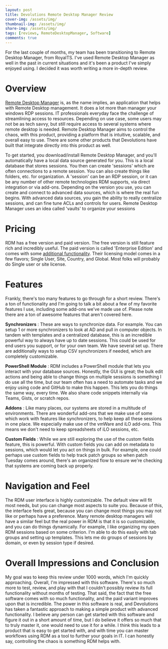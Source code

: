 ```yaml
---
layout: post
title: Devolutions Remote Desktop Manager Review
cover-img: /assets/img/
thumbnail-img: /assets/img/
share-img: /assets/img/
tags: [reviews, RemoteDesktopManager, Software]
comments: true
---
```


For the last couple of months, my team has been transitioning to Remote Desktop Manager, from RoyalTS. I&#39;ve used Remote Desktop Manager as well in the past in current situations and it&#39;s been a product I&#39;ve simply enjoyed using. I decided it was worth writing a more in-depth review.

# Overview

[Remote Desktop Manager](https://remotedesktopmanager.com/) is, as the name implies, an application that helps with Remote Desktop management. It does a lot more than manager your windows RDP sessions. IT professionals everyday face the challenge of streamlining access to resources. Depending on use case, some users may not be as tech savvy, but still require access to several systems where remote desktop is needed. Remote Desktop Manager aims to control the chaos, with this product, providing a platform that is intuitive, scalable, and overall easy to use. There are some other products that Devolutions have built that integrate directly into this product as well.

To get started, you download/install Remote Desktop Manager, and you&#39;ll automatically have a local data source generated for you. This is a local database that stores sessions. You then can create &#39;sessions&#39; which are often connections to a remote session. You can also create things like folders, etc. for organization. A &#39;session&#39; can be an RDP session, or it can be any number of other remote technologies RDM supports, via direct integration or via add-ons. Depending on the version you use, you can create and connect to advanced data sources, which is where the real fun begins. With advanced data sources, you gain the ability to really centralize sessions, and can fine tune ACLs and controls for users. Remote Desktop Manager uses an idea called &#39;vaults&#39; to organize your sessions

# Pricing

RDM has a free version and paid version. The free version is still feature rich and incredibly useful. The paid version is called &#39;Enterprise Edition&#39; and comes with some [additional functionality](https://remotedesktopmanager.com/compare). Their licensing model comes in a few flavors; Single User, Site, Country, and Global. Most folks will probably do Single user or site license.

# Features

Frankly, there&#39;s too many features to go through for a short review. There&#39;s a ton of functionality and I&#39;m going to talk a bit about a few of my favorite features I use, including some add-ons we&#39;ve made use of. Please note there are a ton of awesome features that aren&#39;t covered here.

**Synchronizers** : These are ways to synchronize data. For example. You can setup 1 or more synchronizers to look at AD and pull in computer objects. In tandem with templates and a centralized database, this is an incredible powerful way to always have up to date sessions. This could be used for end users you support, or for your own team. We have several set up. There are additionally ways to setup CSV synchronizers if needed, which are completely customizable.

**PowerShell Module** : RDM includes a PowerShell module that lets you interact with your database sources. Honestly, the GUI is great; the bulk edit actions and being able to change things on multiple sessions is something I do use all the time, but our team often has a need to automate tasks and we enjoy using code and GitHub to make this happen. This lets you do things the same way, every time. We also share code snippets internally via Teams, Gists, or scratch repos.

**Addons** : Like many places, our systems are stored in a multitude of environments. There are wonderful add-ons that we make use of some which work with features like synchronizers, to help keep all these sessions in one place. We especially make use of the vmWare and iLO add-ons. This means we don&#39;t need to keep spreadsheets of iLO sessions, etc.

**Custom Fields** : While we are still exploring the use of the custom fields feature, this is powerful. With custom fields you can add on metadata to sessions, which would let you act on things in bulk. For example, one could perhaps use custom fields to help track patch groups so when patch Tuesday comes around, there&#39;s an organized flow to ensure we&#39;re checking that systems are coming back up properly.

# Navigation and Feel

The RDM user interface is highly customizable. The default view will fit most needs, but you can change most aspects to suite you. Because of this, the interface feels great, because you can change most things you may not like or perhaps have a preference. Many remote desktop managers will have a similar feel but the real power in RDM is that it is so customizable, and you can do things dynamically. For example, I like organizing my open RDM sessions based on some criterion. I&#39;m able to do this easily with tab groups and setting up templates. This lets me do groups of sessions by domain, or even by session type if desired.

# Overall Impressions and Conclusion

My goal was to keep this review under 1000 words, which I&#39;m quickly approaching. Overall, I&#39;m impressed with this software. There&#39;s so much more to test, review, and play with that I couldn&#39;t possibly review its full functionality without months of testing. That said, the fact that the free software comes with so much functionality, and the paid variant improves upon that is incredible. The power in this software is real, and Devolutions has taken a fantastic approach to making a simple product with advanced functionality. I believe any person can get started with this software and figure it out in a short amount of time, but I do believe it offers so much that to truly master it, one would need to use it for a while. I think this leads to a product that is easy to get started with, and with time you can master workflows using RDM as a tool to further your goals in IT. I can honestly say, controlling the chaos is something RDM helps with.